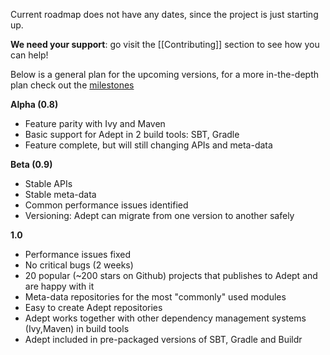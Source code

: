 Current roadmap does not have any dates, since the project is just starting up. 


**We need your support**: go visit the [[Contributing]] section to see how you can help!

Below is a general plan for the upcoming versions, for a more in-the-depth plan check out the [milestones](/adept-dm/adept/issues/milestones)

**Alpha (0.8)**
- Feature parity with Ivy and Maven
- Basic support for Adept in 2 build tools: SBT, Gradle
- Feature complete, but will still changing APIs and meta-data

**Beta (0.9)**
- Stable APIs
- Stable meta-data
- Common performance issues identified
- Versioning: Adept can migrate from one version to another safely

**1.0**
- Performance issues fixed
- No critical bugs (2 weeks)
- 20 popular (~200 stars on Github) projects that publishes to Adept and are happy with it
- Meta-data repositories for the most "commonly" used modules
- Easy to create Adept repositories
- Adept works together with other dependency management systems (Ivy,Maven) in build tools
- Adept included in pre-packaged versions of SBT, Gradle and Buildr